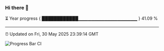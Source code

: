 ### Hi there 👋

⏳ Year progress { ████████████▁▁▁▁▁▁▁▁▁▁▁▁▁▁▁▁▁▁ } 41.09 %

---

⏰ Updated on Fri, 30 May 2025 23:39:14 GMT

![Progress Bar CI](https://github.com/IshwaranRudhara/GIT-ACTION/workflows/Progress%20Bar%20CI/badge.svg)
